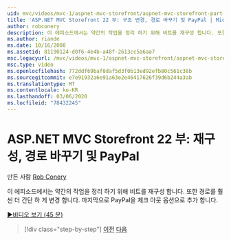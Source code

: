 ```yaml
---
uid: mvc/videos/mvc-1/aspnet-mvc-storefront/aspnet-mvc-storefront-part-22-restructuring-rerouting-and-paypal
title: 'ASP.NET MVC Storefront 22 부: 구조 변경, 경로 바꾸기 및 PayPal | Microsoft Docs'
author: robconery
description: 이 에피소드에서는 약간의 작업을 정리 하기 위해 비트를 재구성 합니다. 또한 경로를 훨씬 더 간단 하 게 변경 합니다. 마지막으로, PayPal을 체크 아웃 optio로 추가 합니다.
ms.author: riande
ms.date: 10/16/2008
ms.assetid: 81190124-d0f6-4e4b-a48f-2613cc5a6aa7
msc.legacyurl: /mvc/videos/mvc-1/aspnet-mvc-storefront/aspnet-mvc-storefront-part-22-restructuring-rerouting-and-paypal
msc.type: video
ms.openlocfilehash: 772ddf69baf8daf5d3f0b13ed92efb80c561c38b
ms.sourcegitcommit: e7e91932a6e91a63e2e46417626f39d6b244a3ab
ms.translationtype: MT
ms.contentlocale: ko-KR
ms.lasthandoff: 03/06/2020
ms.locfileid: "78432245"
---
```

# <a name="aspnet-mvc-storefront-part-22-restructuring-rerouting-and-paypal"></a>ASP.NET MVC Storefront 22 부: 재구성, 경로 바꾸기 및 PayPal

만든 사람 [Rob Conery](https://github.com/robconery)

이 에피소드에서는 약간의 작업을 정리 하기 위해 비트를 재구성 합니다. 또한 경로를 훨씬 더 간단 하 게 변경 합니다. 마지막으로 PayPal을 체크 아웃 옵션으로 추가 합니다.

[&#9654;비디오 보기 (45 분)](https://channel9.msdn.com/Blogs/ASP-NET-Site-Videos/aspnet-mvc-storefront-part-22-restructuring-rerouting-and-paypal)

> [!div class="step-by-step"]
> [이전](aspnet-mvc-storefront-part-21-order-manager-and-personalization.md)
> [다음](aspnet-mvc-storefront-part-23-getting-started-with-domain-driven-design.md)
